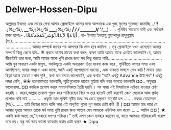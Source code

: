 # Delwer-Hossen-Dipu
আল্লাহর ইবাদত এবং মায়ের সেবা আমার প্রোফাইলে আসার জন্য আপনাকে এক গুচ্ছ ফুলের শুভেচ্ছা জানাচ্ছি...!!! ___.;%;*;%;, __%;*;%;*;% ___*;%;*;%;* ______\| / / _______)__( '______(___) . . . পৃথিবীর সবচেয়ে দামী এবং সর্বশ্রেষ্ঠ বাক্য হলোঃ- . ﺎّﻟِﺍ َﻪَﻟِﺍ ﻵ ِﻪّﻠﻟﺍ ُﻮُﺳَﺭ ٌﺪَّﻤَﺤُﻣ ُﻪّﻠﻟﺍ . লা- ইলাহা ইলল্লাহু মুহাম্মাদুর রাসুলুল্লাহ (সঃ)........................................................................................................................................... আমার সম্পর্কে জানার পর আপনার কি লাভ হবে জানিনা । তবু প্রোফাইলে যখন এসেছেন আমার সম্পর্কে কিছু জেনে যান...!!! প্রথমে আমার মায়ের কথা বলল, কারণ আমি আমার মাকে এতটায় ভালেবাসি যে, আমার জীবণটাই তার জন্য, আমি আমার মাকে খুশি রাখার জন্য সব কিছু করতে পারি.......................................... আমি খুব সাধারণ একটা মানুষ.. সবকিছুতে একটা অন্যরকম চিন্তা ভাবনা কাজ করে , পৃথিবীতে আসার সময় একা আসছিলাম, যাবার সময় ও একা যাবো, আমি একটু অগোছালো ধরনের , একা থাকতে সাচ্ছন্দ বোধ করি ! মাথায় তার- ছিড়া আছে হয়তো ! গান শুনি , কথা কম বলতে ভালোবাসি, এক কথায় "আমি একটু Advance টাইপের” ! একটু লজ্জা বেশি,, ❀❀ ভালোবাসতে ভালবাসি, স্মৃতিগুলোকে হাতের মুঠোয় বন্দি করে ভাবতে ভালবাসি ¤¤.. অফুরন্ত ভালোবাসা..¤¤ কাউকে প্রপোস করার মনমানসিকতা তৈরী হয়নি । সব সময় এই বিষয়টাকে এড়িয়ে যাওয়ার চেষ্টা করেছি । কারন,আল্লাহ তায়ালা পুরুষ করে পাঠিয়েছেন বিয়ে ও তার হাতেই সেই করণেই কোন মেয়েকে আজ প্রর্যন্ত প্রপোজ করি নাই ........... প্রকৃতি তার পৃথিবী সৃষ্টির মদ্ধে সব চেয়ে মূল্যবান মানুষটি হল ....... হযরত মোহাম্মদ (সাঃ)........ তাই নিজের মতন থাকি আর এই অপূর্ণতা গুলো পূণ করার চেষ্টা করি !!! ( ¤¤ আমার মার পারে যে আমার হৃদয়ে আসবে তাকে সর্ব সময় খুশি রাখার জন্য আল্লাহ যেন আমাকে ওউফিক দান করেন....... আমিন ¤¤ ) ★ একটা কথা আছে যে,"ব্যবহারে বংশের পরিচয়।" তাই এমন কোন ব্যবহার করবেন না, যাতে আপনার পরিবারকেই খারাপ মনে হয়। বন্ধু সর্ব সময় ভালো ব্যাবহার করার চেষ্টা করুন ★ Dipu
